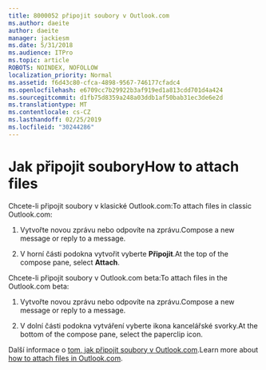 ```yaml
---
title: 8000052 připojit soubory v Outlook.com
ms.author: daeite
author: daeite
manager: jackiesm
ms.date: 5/31/2018
ms.audience: ITPro
ms.topic: article
ROBOTS: NOINDEX, NOFOLLOW
localization_priority: Normal
ms.assetid: f6d43c80-cfca-4898-9567-746177cfadc4
ms.openlocfilehash: e6709cc7b29922b3af919ed1a813cdd701d4a424
ms.sourcegitcommit: d1fb75d8359a248a03ddb1af50bab31ec3de6e2d
ms.translationtype: MT
ms.contentlocale: cs-CZ
ms.lasthandoff: 02/25/2019
ms.locfileid: "30244286"
---
```

# <a name="how-to-attach-files"></a><span data-ttu-id="85ac0-102">Jak připojit soubory</span><span class="sxs-lookup"><span data-stu-id="85ac0-102">How to attach files</span></span>

<span data-ttu-id="85ac0-103">Chcete-li připojit soubory v klasické Outlook.com:</span><span class="sxs-lookup"><span data-stu-id="85ac0-103">To attach files in classic Outlook.com:</span></span>
  
1. <span data-ttu-id="85ac0-104">Vytvořte novou zprávu nebo odpovíte na zprávu.</span><span class="sxs-lookup"><span data-stu-id="85ac0-104">Compose a new message or reply to a message.</span></span>
    
2. <span data-ttu-id="85ac0-105">V horní části podokna vytvořit vyberte **Připojit**.</span><span class="sxs-lookup"><span data-stu-id="85ac0-105">At the top of the compose pane, select **Attach**.</span></span> 
    
<span data-ttu-id="85ac0-106">Chcete-li připojit soubory v Outlook.com beta:</span><span class="sxs-lookup"><span data-stu-id="85ac0-106">To attach files in the Outlook.com beta:</span></span>
  
1. <span data-ttu-id="85ac0-107">Vytvořte novou zprávu nebo odpovíte na zprávu.</span><span class="sxs-lookup"><span data-stu-id="85ac0-107">Compose a new message or reply to a message.</span></span>
    
2. <span data-ttu-id="85ac0-108">V dolní části podokna vytváření vyberte ikona kancelářské svorky.</span><span class="sxs-lookup"><span data-stu-id="85ac0-108">At the bottom of the compose pane, select the paperclip icon.</span></span>
    
<span data-ttu-id="85ac0-109">Další informace o [tom, jak připojit soubory v Outlook.com](https://go.microsoft.com/fwlink/p/?linkid=2001702&amp;clcid=0x409).</span><span class="sxs-lookup"><span data-stu-id="85ac0-109">Learn more about [how to attach files in Outlook.com](https://go.microsoft.com/fwlink/p/?linkid=2001702&amp;clcid=0x409).</span></span>
  

